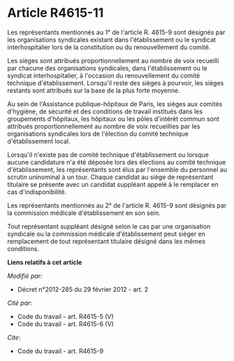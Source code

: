 # Article R4615-11

Les représentants mentionnés au 1° de l'article R. 4615-9 sont désignés par les organisations syndicales existant dans
l'établissement ou le syndicat interhospitalier lors de la constitution ou du renouvellement du comité. 

Les sièges sont attribués proportionnellement au nombre de voix recueilli par chacune des organisations syndicales, dans
l'établissement ou le syndicat interhospitalier, à l'occasion du renouvellement du comité technique d'établissement.
Lorsqu'il reste des sièges à pourvoir, les sièges restants sont attribués sur la base de la plus forte moyenne.

Au sein de l'Assistance publique-hôpitaux de Paris, les sièges aux comités d'hygiène, de sécurité et des conditions de
travail institués dans les groupements d'hôpitaux, les hôpitaux ou les pôles d'intérêt commun sont attribués
proportionnellement au nombre de voix recueillies par les organisations syndicales lors de l'élection du comité technique
d'établissement local. 

Lorsqu'il n'existe pas de comité technique d'établissement ou lorsque aucune candidature n'a été déposée lors des élections
au comité technique d'établissement, les représentants sont élus par l'ensemble du personnel au scrutin uninominal à un tour.
Chaque candidat au siège de représentant titulaire se présente avec un candidat suppléant appelé à le remplacer en cas
d'indisponibilité. 

Les représentants mentionnés au 2° de l'article R. 4615-9 sont désignés par la commission médicale d'établissement en son
sein. 

Tout représentant suppléant désigné selon le cas par une organisation syndicale ou la commission médicale d'établissement
peut siéger en remplacement de tout représentant titulaire désigné dans les mêmes conditions.

**Liens relatifs à cet article**

_Modifié par_:

  - Décret n°2012-285 du 29 février 2012 - art. 2

_Cité par_:

  - Code du travail - art. R4615-5 (V)
  - Code du travail - art. R4615-6 (V)

_Cite_:

  - Code du travail - art. R4615-9

